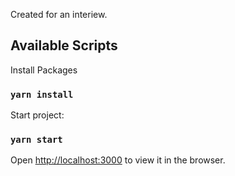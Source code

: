 Created for an interiew.

## Available Scripts

Install Packages

### `yarn install`

Start project:

### `yarn start`

Open [http://localhost:3000](http://localhost:3000) to view it in the browser.



